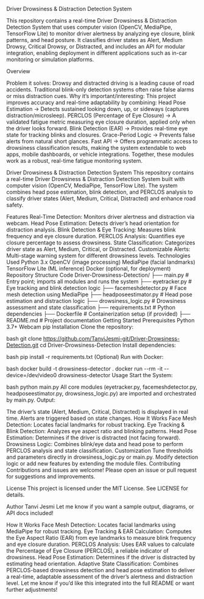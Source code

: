 Driver Drowsiness & Distraction Detection System

This repository contains a real-time Driver Drowsiness & Distraction Detection System that uses computer vision (OpenCV, MediaPipe, TensorFlow Lite) to monitor driver alertness by analyzing eye closure, blink patterns, and head posture. It classifies driver states as Alert, Medium Drowsy, Critical Drowsy, or Distracted, and includes an API for modular integration, enabling deployment in different applications such as in-car monitoring or simulation platforms.

Overview

Problem it solves: Drowsy and distracted driving is a leading cause of road accidents. Traditional blink-only detection systems often raise false alarms or miss distraction cues.
Why it’s important/interesting: This project improves accuracy and real-time adaptability by combining:
    Head Pose Estimation → Detects sustained looking down, up, or sideways (captures distraction/microsleep).
    PERCLOS (Percentage of Eye Closure) → A validated fatigue metric measuring eye closure duration, applied only when the driver looks forward.
    Blink Detection (EAR) → Provides real-time eye state for tracking blinks and closures.
    Grace-Period Logic → Prevents false alerts from natural short glances.
    Fast API → Offers programmatic access to drowsiness classification results, making the system extendable to web apps, mobile dashboards, or vehicle integrations.
Together, these modules work as a robust, real-time fatigue monitoring system.


Driver Drowsiness & Distraction Detection System
This repository contains a real-time Driver Drowsiness & Distraction Detection System built with computer vision (OpenCV, MediaPipe, TensorFlow Lite). The system combines head pose estimation, blink detection, and PERCLOS analysis to classify driver states (Alert, Medium, Critical, Distracted) and enhance road safety.

Features
Real-Time Detection: Monitors driver alertness and distraction via webcam.
Head Pose Estimation: Detects driver’s head orientation for distraction analysis.
Blink Detection & Eye Tracking: Measures blink frequency and eye closure duration.
PERCLOS Analysis: Quantifies eye closure percentage to assess drowsiness.
State Classification: Categorizes driver state as Alert, Medium, Critical, or Distracted.
Customizable Alerts: Multi-stage warning system for different drowsiness levels.
Technologies Used
Python 3.x
OpenCV (image processing)
MediaPipe (facial landmarks)
TensorFlow Lite (ML inference)
Docker (optional, for deployment)
Repository Structure
Code
Driver-Drowsiness-Detection/
├── main.py                # Entry point; imports all modules and runs the system
├── eyetracker.py          # Eye tracking and blink detection logic
├── facemeshdetector.py    # Face mesh detection using MediaPipe
├── headposeestimator.py   # Head pose estimation and distraction logic
├── drowsiness_logic.py    # Drowsiness assessment and state classification
├── requirements.txt       # Python dependencies
├── Dockerfile             # Containerization setup (if provided)
├── README.md              # Project documentation
Getting Started
Prerequisites
Python 3.7+
Webcam
pip
Installation
Clone the repository:

bash
git clone https://github.com/TanviJesmi-git/Driver-Drowsiness-Detection.git
cd Driver-Drowsiness-Detection
Install dependencies:

bash
pip install -r requirements.txt
(Optional) Run with Docker:

bash
docker build -t drowsiness-detector .
docker run --rm -it --device=/dev/video0 drowsiness-detector
Usage
Start the System:

bash
python main.py
All core modules (eyetracker.py, facemeshdetector.py, headposeestimator.py, drowsiness_logic.py) are imported and orchestrated by main.py.
Output:

The driver’s state (Alert, Medium, Critical, Distracted) is displayed in real time.
Alerts are triggered based on state changes.
How It Works
Face Mesh Detection: Locates facial landmarks for robust tracking.
Eye Tracking & Blink Detection: Analyzes eye aspect ratio and blinking patterns.
Head Pose Estimation: Determines if the driver is distracted (not facing forward).
Drowsiness Logic: Combines blink/eye data and head pose to perform PERCLOS analysis and state classification.
Customization
Tune thresholds and parameters directly in drowsiness_logic.py or main.py.
Modify detection logic or add new features by extending the module files.
Contributing
Contributions and issues are welcome! Please open an issue or pull request for suggestions and improvements.

License
This project is licensed under the MIT License. See LICENSE for details.

Author
Tanvi Jesmi
Let me know if you want a sample output, diagrams, or API docs included!

How It Works
Face Mesh Detection: Locates facial landmarks using MediaPipe for robust tracking.
Eye Tracking & EAR Calculation: Computes the Eye Aspect Ratio (EAR) from eye landmarks to measure blink frequency and eye closure duration.
PERCLOS Analysis: Uses EAR values to calculate the Percentage of Eye Closure (PERCLOS), a reliable indicator of drowsiness.
Head Pose Estimation: Determines if the driver is distracted by estimating head orientation.
Adaptive State Classification: Combines PERCLOS-based drowsiness detection and head pose estimation to deliver a real-time, adaptable assessment of the driver’s alertness and distraction level.
Let me know if you’d like this integrated into the full README or want further adjustments!

